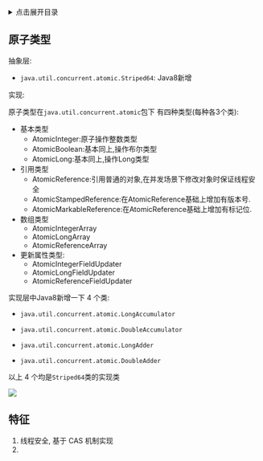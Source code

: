 <details>
<summary>点击展开目录</summary>
<!-- TOC -->

- [原子类型](#原子类型)
- [特征](#特征)

<!-- /TOC -->
</details>

## 原子类型

抽象层:

* `java.util.concurrent.atomic.Striped64`: Java8新增

实现:

原子类型在`java.util.concurrent.atomic`包下
有四种类型(每种各3个类):

* 基本类型
    - AtomicInteger:原子操作整数类型
    - AtomicBoolean:基本同上,操作布尔类型
    - AtomicLong:基本同上,操作Long类型
* 引用类型
    - AtomicReference:引用普通的对象,在并发场景下修改对象时保证线程安全
    - AtomicStampedReference:在AtomicReference基础上增加有版本号.
    - AtomicMarkableReference:在AtomicReference基础上增加有标记位.
* 数组类型
    - AtomicIntegerArray
    - AtomicLongArray
    - AtomicReferenceArray
* 更新属性类型:
    - AtomicIntegerFieldUpdater
    - AtomicLongFieldUpdater
    - AtomicReferenceFieldUpdater

实现层中Java8新增一下 4 个类:

* `java.util.concurrent.atomic.LongAccumulator`
* `java.util.concurrent.atomic.DoubleAccumulator`

* `java.util.concurrent.atomic.LongAdder`
* `java.util.concurrent.atomic.DoubleAdder`

以上 4 个均是`Striped64`类的实现类

![](https://cdn.nlark.com/yuque/__puml/ba204f08a4a574c90b66ca7be6d3e5e9.svg)

## 特征

1. 线程安全, 基于 CAS 机制实现
2.


